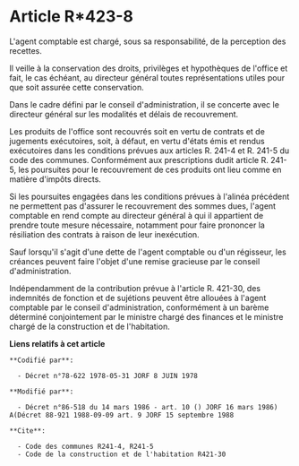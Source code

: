 # Article R*423-8

L'agent comptable est chargé, sous sa responsabilité, de la perception des recettes.

Il veille à la conservation des droits, privilèges et hypothèques de l'office et fait, le cas échéant, au directeur général
toutes représentations utiles pour que soit assurée cette conservation.

Dans le cadre défini par le conseil d'administration, il se concerte avec le directeur général sur les modalités et délais de
recouvrement.

Les produits de l'office sont recouvrés soit en vertu de contrats et de jugements exécutoires, soit, à défaut, en vertu
d'états émis et rendus exécutoires dans les conditions prévues aux articles R. 241-4 et R. 241-5 du code des communes.
Conformément aux prescriptions dudit article R. 241-5, les poursuites pour le recouvrement de ces produits ont lieu comme en
matière d'impôts directs.

Si les poursuites engagées dans les conditions prévues à l'alinéa précédent ne permettent pas d'assurer le recouvrement des
sommes dues, l'agent comptable en rend compte au directeur général à qui il appartient de prendre toute mesure nécessaire,
notamment pour faire prononcer la résiliation des contrats à raison de leur inexécution.

Sauf lorsqu'il s'agit d'une dette de l'agent comptable ou d'un régisseur, les créances peuvent faire l'objet d'une remise
gracieuse par le conseil d'administration.

Indépendamment de la contribution prévue à l'article R. 421-30, des indemnités de fonction et de sujétions peuvent être
allouées à l'agent comptable par le conseil d'administration, conformément à un barème déterminé conjointement par le
ministre chargé des finances et le ministre chargé de la construction et de l'habitation.

**Liens relatifs à cet article**

	**Codifié par**:

	  - Décret n°78-622 1978-05-31 JORF 8 JUIN 1978

	**Modifié par**:

	  - Décret n°86-518 du 14 mars 1986 - art. 10 () JORF 16 mars 1986) A(Décret 88-921 1988-09-09 art. 9 JORF 15 septembre 1988

	**Cite**:

	  - Code des communes R241-4, R241-5
	  - Code de la construction et de l'habitation R421-30
